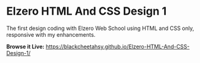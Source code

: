 # Elzero HTML And CSS Design 1
The first design coding with Elzero Web School using HTML and CSS only, responsive with my enhancements.

**Browse it Live:**
https://blackcheetahsy.github.io/Elzero-HTML-And-CSS-Design-1/
